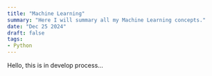 ```yaml
---
title: "Machine Learning"
summary: "Here I will summary all my Machine Learning concepts."
date: "Dec 25 2024"
draft: false
tags:
- Python
---
```


Hello, this is in develop process...